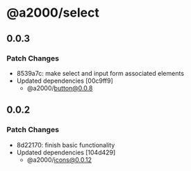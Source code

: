 # @a2000/select

## 0.0.3

### Patch Changes

- 8539a7c: make select and input form associated elements
- Updated dependencies [00c9ff9]
  - @a2000/button@0.0.8

## 0.0.2

### Patch Changes

- 8d22170: finish basic functionality
- Updated dependencies [104d429]
  - @a2000/icons@0.0.12
